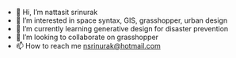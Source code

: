 - 👋 Hi, I’m nattasit srinurak
- 👀 I’m interested in space syntax, GIS, grasshopper, urban design
- 🌱 I’m currently learning generative design for disaster prevention
- 💞️ I’m looking to collaborate on grasshopper
- 📫 How to reach me nsrinurak@hotmail.com

<!---
nattasit-s/nattasit-s is a ✨ special ✨ repository because its `README.md` (this file) appears on your GitHub profile.
You can click the Preview link to take a look at your changes.
--->
